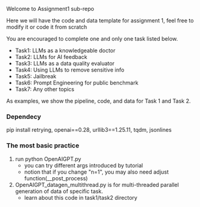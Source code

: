 Welcome to Assignment1 sub-repo

Here we will have the code and data template for assignment 1, feel free to modify it or code it from scratch

You are encouraged  to complete one and only one task listed below.

- Task1: LLMs as a knowledgeable doctor
- Task2: LLMs for AI feedback
- Task3: LLMs as a data quality evaluator
- Task4: Using LLMs to remove sensitive info
- Task5: Jailbreak
- Task6: Prompt Engineering for public benchmark
- Task7: Any other topics

As examples, we show the pipeline, code, and data for Task 1 and Task 2.

### Dependecy
pip install retrying, openai==0.28, urllib3==1.25.11, tqdm, jsonlines

### The most basic practice
  1. run python OpenAIGPT.py
       - you can try different args introduced by tutorial
       - notion that if you change "n=1", you may also need adjust function(__post_process)   
  2. OpenAIGPT_datagen_multithread.py is for multi-threaded parallel generation of data of specific task.
       - learn about this code in task1/task2 directory

